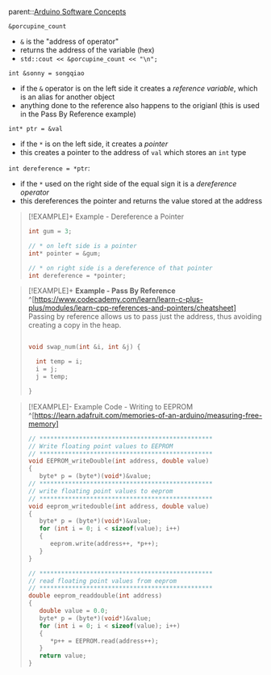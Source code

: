 parent::[Arduino Software Concepts](Arduino%20Software%20Concepts.md)

`&porcupine_count`
 - `&` is the "address of operator"
- returns the address of the variable (hex)
- `std::cout << &porcupine_count << "\n";`

`int &sonny = songqiao`
- if the `&` operator is on the left side it creates a _reference variable_, which is an alias for another object
- anything done to the reference also happens to the origianl (this is used in the Pass By Reference example)

`int* ptr = &val`
- if the `*` is on the left side, it creates a _pointer_
- this creates a pointer to the address of `val` which stores an `int` type

`int dereference = *ptr`: 
- if the `*` used on the right side of the equal sign it is a _dereference operator_
- this dereferences the pointer and returns the value stored at the address


> [!EXAMPLE]+ Example - Dereference a Pointer
> ```cpp
> int gum = 3;
> 
> // * on left side is a pointer
> int* pointer = &gum;
> 
> // * on right side is a dereference of that pointer
> int dereference = *pointer;
> ```

> [!EXAMPLE]+ **Example - Pass By Reference** ^[https://www.codecademy.com/learn/learn-c-plus-plus/modules/learn-cpp-references-and-pointers/cheatsheet]
> Passing by reference allows us to pass just the address, thus avoiding creating a copy in the heap.
> 
> ```cpp
> 
> void swap_num(int &i, int &j) {
> 
>   int temp = i;
>   i = j;
>   j = temp;
> 
> }
> ```

> [!EXAMPLE]- Example Code - Writing to EEPROM ^[https://learn.adafruit.com/memories-of-an-arduino/measuring-free-memory]
> ```cpp
> // ************************************************
> // Write floating point values to EEPROM
> // ************************************************
> void EEPROM_writeDouble(int address, double value)
> {
>    byte* p = (byte*)(void*)&value;
> // ************************************************
> // write floating point values to eeprom
> // ************************************************
> void eeprom_writedouble(int address, double value)
> {
>    byte* p = (byte*)(void*)&value;
>    for (int i = 0; i < sizeof(value); i++)
>    {
>       eeprom.write(address++, *p++);
>    }
> }
> 
> // ************************************************
> // read floating point values from eeprom
> // ************************************************
> double eeprom_readdouble(int address)
> {
>    double value = 0.0;
>    byte* p = (byte*)(void*)&value;
>    for (int i = 0; i < sizeof(value); i++)
>    {
>       *p++ = EEPROM.read(address++);
>    }
>    return value;
> }